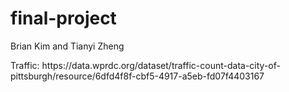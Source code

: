 # final-project

<Team name>
  
Brian Kim and Tianyi Zheng

<Datasets used>
Traffic: https://data.wprdc.org/dataset/traffic-count-data-city-of-pittsburgh/resource/6dfd4f8f-cbf5-4917-a5eb-fd07f4403167

<Abstract>
